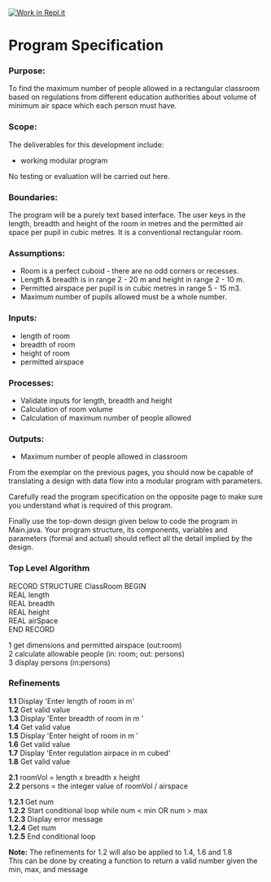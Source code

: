 [![Work in Repl.it](https://classroom.github.com/assets/work-in-replit-14baed9a392b3a25080506f3b7b6d57f295ec2978f6f33ec97e36a161684cbe9.svg)](https://classroom.github.com/online_ide?assignment_repo_id=3979497&assignment_repo_type=AssignmentRepo)
# Program Specification

### Purpose:

To find the maximum number of people allowed in a rectangular classroom based on regulations from different education authorities about volume of minimum air space which each person must have.  


### Scope:	

The deliverables for this development include:

-	working modular program

No testing or evaluation will be carried out here.

### Boundaries:	

The program will be a purely text based interface.  The user keys in the length, breadth and height of the room in metres and the permitted air space per pupil in cubic metres. It is a conventional rectangular room.

###  Assumptions:	

- Room is a perfect cuboid - there are no odd corners or recesses.
- Length & breadth is in range 2 - 20 m and height in range 2 - 10 m.
- Permitted airspace per pupil is in cubic metres in range 5 - 15 m3.
- Maximum number of pupils allowed must be a whole number.

### Inputs:	

- length of room 
- breadth of room 
- height of room	 
- permitted airspace 

### Processes:	

- Validate inputs for length, breadth and height
- Calculation of room volume
- Calculation of maximum number of people allowed

### Outputs:	

- Maximum number of people allowed in classroom

From the exemplar on the previous pages, you should now be capable of translating a design with data flow into a modular program with parameters.

Carefully read the program specification on the opposite page to make sure you understand what is required of this program. 

Finally use the top-down design given below to code the program in Main.java. Your program structure, its components, variables and parameters (formal and actual) should reflect all the detail implied by the design.

### Top Level Algorithm

RECORD STRUCTURE ClassRoom BEGIN\
REAL length\
REAL breadth\
REAL height\
REAL airSpace\
END RECORD

1	get dimensions and permitted airspace                       	(out:room)\
2	calculate allowable people                  	(in: room; out: persons)\
3	display persons                                 (in:persons)

### Refinements

**1.1**	Display 'Enter length of room in m'\
**1.2**	Get valid value\
**1.3**	Display  'Enter breadth of room in m ' \
**1.4**	Get valid value\
**1.5**	Display  'Enter height of room in m ' \
**1.6**	Get valid value 	\
**1.7**	Display  'Enter regulation airpace in m cubed' \
**1.8**	Get valid value	
	
**2.1**	roomVol = length x breadth x height\
**2.2**	persons  = the integer value of roomVol / airspace

**1.2.1**	Get num \
**1.2.2**	Start conditional loop while num < min OR num > max \
**1.2.3**		Display error message\
**1.2.4**		Get num\
**1.2.5** 	End conditional loop


**Note:** The refinements for 1.2 will also be applied to 1.4, 1.6 and 1.8\
This can be done by creating a function to return a valid number given the min, max, and message



